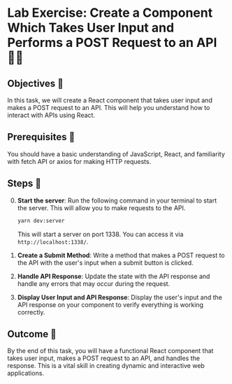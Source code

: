 # Lab Exercise: Create a Component Which Takes User Input and Performs a POST Request to an API 📝🌐

## Objectives 🎯
In this task, we will create a React component that takes user input and makes a POST request to an API. This will help you understand how to interact with APIs using React.

## Prerequisites 🧐
You should have a basic understanding of JavaScript, React, and familiarity with fetch API or axios for making HTTP requests.

## Steps 🚀

0. **Start the server**: Run the following command in your terminal to start the server. This will allow you to make requests to the API.

   ```bash
   yarn dev:server
   ```

   This will start a server on port 1338. 
   You can access it via `http://localhost:1338/`.

1. **Create a Submit Method**: Write a method that makes a POST request to the API with the user's input when a submit button is clicked.

2. **Handle API Response**: Update the state with the API response and handle any errors that may occur during the request.

3. **Display User Input and API Response**: Display the user's input and the API response on your component to verify everything is working correctly.

## Outcome 🏁
By the end of this task, you will have a functional React component that takes user input, makes a POST request to an API, and handles the response. This is a vital skill in creating dynamic and interactive web applications.
